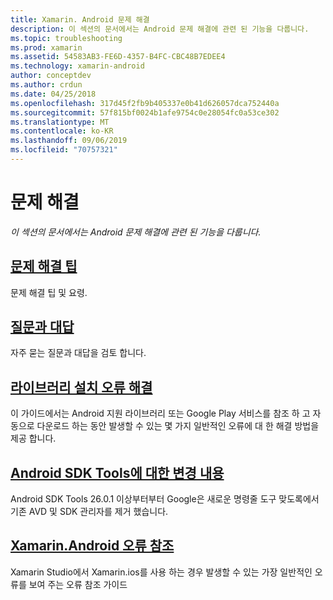 ```yaml
---
title: Xamarin. Android 문제 해결
description: 이 섹션의 문서에서는 Android 문제 해결에 관련 된 기능을 다룹니다.
ms.topic: troubleshooting
ms.prod: xamarin
ms.assetid: 54583AB3-FE6D-4357-B4FC-CBC48B7EDEE4
ms.technology: xamarin-android
author: conceptdev
ms.author: crdun
ms.date: 04/25/2018
ms.openlocfilehash: 317d45f2fb9b405337e0b41d626057dca752440a
ms.sourcegitcommit: 57f815bf0024b1afe9754c0e28054fc0a53ce302
ms.translationtype: MT
ms.contentlocale: ko-KR
ms.lasthandoff: 09/06/2019
ms.locfileid: "70757321"
---
```

# <a name="troubleshooting"></a>문제 해결

_이 섹션의 문서에서는 Android 문제 해결에 관련 된 기능을 다룹니다._

## <a name="troubleshooting-tipsandroidtroubleshootingtroubleshootingmd"></a>[문제 해결 팁](~/android/troubleshooting/troubleshooting.md)

문제 해결 팁 및 요령.

## <a name="frequently-asked-questionsquestionsindexmd"></a>[질문과 대답](questions/index.md)

자주 묻는 질문과 대답을 검토 합니다.

## <a name="resolving-library-installation-errorsandroidtroubleshootingresolving-library-installation-errorsmd"></a>[라이브러리 설치 오류 해결](~/android/troubleshooting/resolving-library-installation-errors.md)

이 가이드에서는 Android 지원 라이브러리 또는 Google Play 서비스를 참조 하 고 자동으로 다운로드 하는 동안 발생할 수 있는 몇 가지 일반적인 오류에 대 한 해결 방법을 제공 합니다.

## <a name="changes-to-the-android-sdk-toolingandroidtroubleshootingsdk-cli-tooling-changesmd"></a>[Android SDK Tools에 대한 변경 내용](~/android/troubleshooting/sdk-cli-tooling-changes.md)

Android SDK Tools 26.0.1 이상부터부터 Google은 새로운 명령줄 도구 맞도록에서 기존 AVD 및 SDK 관리자를 제거 했습니다.

## <a name="xamarinandroid-errors-referenceandroidtroubleshootingerrorsmd"></a>[Xamarin.Android 오류 참조](~/android/troubleshooting/errors.md)

Xamarin Studio에서 Xamarin.ios를 사용 하는 경우 발생할 수 있는 가장 일반적인 오류를 보여 주는 오류 참조 가이드

